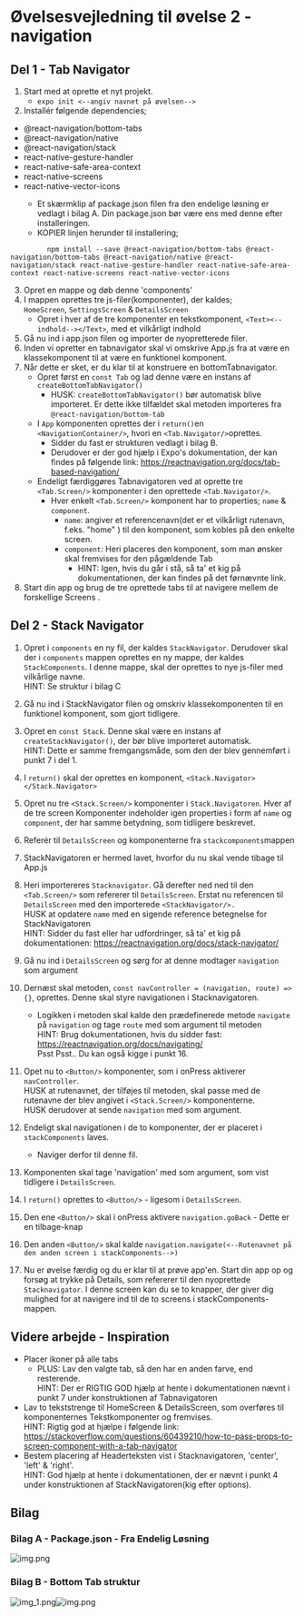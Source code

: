 # Øvelsesvejledning til øvelse 2 - navigation

## Del 1 - Tab Navigator

1. Start med at oprette et nyt projekt.
    - `expo init <--angiv navnet på øvelsen-->`
2. Installér følgende dependencies;
<ul>
    <li>@react-navigation/bottom-tabs</li>
    <li>@react-navigation/native</li>
    <li>@react-navigation/stack</li>
    <li>react-native-gesture-handler</li>
    <li>react-native-safe-area-context</li>
    <li>react-native-screens</li>
    <li>react-native-vector-icons</li>
            <ul><li>Et skærmklip af package.json filen fra den endelige løsning er vedlagt i bilag A.
                Din package.json bør være ens med denne efter installeringen. </li>
            <li>KOPIER linjen herunder til installering;</li>
                </ul>
    </ul>

    
             npm install --save @react-navigation/bottom-tabs @react-navigation/bottom-tabs @react-navigation/native @react-navigation/stack react-native-gesture-handler react-native-safe-area-context react-native-screens react-native-vector-icons



3. Opret en mappe og døb denne 'components'
4. I mappen oprettes tre js-filer(komponenter), der kaldes;<br/>  `HomeScreen`, `SettingsScreen` & `DetailsScreen`
    - Opret i hver af de tre komponenter en tekstkomponent, `<Text><--indhold--></Text>`, med et vilkårligt indhold 
5. Gå nu ind i app.json filen og importer de nyopretterede filer. 
6. Inden vi opretter en tabnavigator skal vi omskrive App.js fra at være en klassekomponent til at være en funktionel komponent.  
7. Når dette er sket, er du klar til at konstruere en bottomTabnavigator. 
   - Opret først en `const Tab` og lad denne være en instans af `createBottomTabNavigator()`
        - HUSK: `createBottomTabNavigator()` bør automatisk blive importeret. Er dette ikke tilfældet skal metoden importeres fra `@react-navigation/bottom-tab`
    - I `App` komponenten oprettes der i `return()`en `<NavigationContainer/>`, hvori en `<Tab.Navigator/>`oprettes. 
        - Sidder du fast er strukturen vedlagt i bilag B.
        - Derudover er der god hjælp i Expo's dokumentation, der kan findes på følgende link:
          https://reactnavigation.org/docs/tab-based-navigation/
    - Endeligt færdiggøres Tabnavigatoren ved at oprette tre `<Tab.Screen/>` komponenter i den oprettede `<Tab.Navigator/>`. 
        - Hver enkelt `<Tab.Screen/>` komponent har to properties; `name` & `component`. 
            - `name`: angiver et referencenavn(det er  et vilkårligt rutenavn, f.eks. "home" ) til den komponent, som kobles på den enkelte screen. 
            - `component`: Heri placeres den komponent, som man ønsker skal fremvises for den pågældende Tab
                - HINT: Igen, hvis du går i stå, så ta' et kig på dokumentationen, der kan findes på det førnævnte link.
8. Start din app og brug de tre oprettede tabs til at navigere mellem de forskellige Screens . 

## Del 2 - Stack Navigator
1.  Opret i `components` en ny fil, der kaldes `StackNavigator`. Derudover skal der i `components` mappen oprettes en ny mappe, der kaldes `StackComponents`. I denne mappe, skal der oprettes to nye js-filer med vilkårlige navne.<br/>HINT: Se struktur i bilag C
2. Gå nu ind i StackNavigator filen og omskriv klassekomponenten til en funktionel komponent, som gjort tidligere. 
3. Opret en `const Stack`. Denne skal være en instans af `createStackNavigator()`, der bør blive importeret automatisk.<br/>HINT: Dette er samme fremgangsmåde, som den der blev gennemført i punkt 7 i del 1.
4. I `return()` skal der oprettes en komponent, `<Stack.Navigator></Stack.Navigator>`
5. Opret nu tre `<Stack.Screen/>` komponenter i `Stack.Navigatoren`. Hver af de tre screen Komponenter indeholder igen properties i form af `name` og `component`, der har               samme betydning, som tidligere beskrevet.
6. Referér til `DetailsScreen` og komponenterne fra `stackcomponents`mappen        
7. StackNavigatoren er hermed lavet, hvorfor du nu skal vende tibage til App.js
8. Heri importereres `Stacknavigator`. Gå derefter ned ned til den `<Tab.Screen/>` som refererer til `DetailsScreen`. Erstat nu referencen til `DetailsScreen` med den      importerede `<StackNavigator/>.`<br>HUSK at opdatere `name` med en sigende reference betegnelse for StackNavigatoren<br/>
        HINT: Sidder du fast eller har udfordringer, så ta' et kig på dokumentationen: https://reactnavigation.org/docs/stack-navigator/
           
 9.  Gå nu ind i `DetailsScreen` og sørg for at denne modtager `navigation` som argument
 10. Dernæst skal metoden, `const navController = (navigation, route) => {}`, oprettes. Denne skal styre navigationen i Stacknavigatoren.
     - Logikken i metoden skal kalde den prædefinerede metode `navigate` på `navigation` og tage `route` med som argument til metoden<br/>HINT: Brug dokumentationen, hvis du         sidder fast:  https://reactnavigation.org/docs/navigating/<br/>Psst Psst.. Du kan også kigge i punkt 16. 
     
 11. Opet nu to `<Button/>` komponenter, som i onPress aktiverer `navController`. <br/>
        HUSK at rutenavnet, der tilføjes til metoden, skal passe med de rutenavne der blev angivet i `<Stack.Screen/>` komponenterne.<br/>HUSK derudover at sende `navigation`           med som argument.
     
 12. Endeligt skal navigationen i de to komponenter, der er placeret i `stackComponents` laves.
       - Naviger derfor til denne fil.
 13. Komponenten skal tage 'navigation' med som argument, som vist tidligere i `DetailsScreen`.
 14. I `return()` oprettes to `<Button/>` - ligesom i  `DetailsScreen`.
 15. Den ene `<Button/>` skal i onPress aktivere `navigation.goBack` - Dette er en tilbage-knap
 16. Den anden `<Button/>`  skal kalde `navigation.navigate(<--Rutenavnet på den anden screen i stackComponents-->)`
 17. Nu er øvelse færdig og du er klar til at prøve app'en. Start din app op og forsøg at trykke på Details, som refererer til den nyoprettede `Stacknavigator`. I denne screen kan du se to knapper, der giver dig mulighed for at navigere ind til de to screens i stackComponents-mappen.     
 
## Videre arbejde - Inspiration
 - Placer ikoner på alle tabs
      - PLUS: Lav den valgte tab, så den har en anden farve, end resterende.<br/>HINT: Der er RIGTIG GOD hjælp at hente i dokumentationen nævnt i punkt 7 under konstruktionen af Tabnavigatoren
- Lav to tekststrenge til HomeScreen & DetailsScreen, som overføres til komponenternes Tekstkomponenter og fremvises.<br/>
     HINT: Rigtig god at hjælpe i følgende link: https://stackoverflow.com/questions/60439210/how-to-pass-props-to-screen-component-with-a-tab-navigator
- Bestem placering af Headerteksten vist i Stacknavigatoren, 'center', 'left' & 'right'.<br/>HINT: God hjælp at hente i dokumentationen, der er nævnt i punkt 4 under konstruktionen af StackNavigatoren(kig efter options).

## Bilag


### Bilag A - Package.json - Fra Endelig Løsning 

![img.png](img.png)

<h3>Bilag B - Bottom Tab struktur </h3>

![img_1.png](img_1.png)![img.png](img.png)






